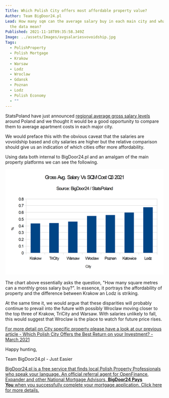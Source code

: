 ```yaml
---
Title: Which Polish City offers most affordable property value?
Author: Team BigDoor24.pl
Lead: How many sqm can the average salary buy in each main city and what does
  the data mean?
Published: 2021-11-18T09:35:58.349Z
Image: ../assets/Images/avgsalariesvovoidship.jpg
Tags:
  - PolishProperty
  - Polish Mortgage
  - Krakow
  - Warsaw
  - Lodz
  - Wroclaw
  - Gdansk
  - Poznan
  - Lodz
  - Polish Economy
  - ""
---
```

StatsPoland have just announced [regional average gross salary levels](https://stat.gov.pl/en/latest-statistical-news/communications-and-announcements/list-of-communiques-and-announcements/average-monthly-gross-wages-and-salaries-in-national-economy-in-voivodships-in-2020,306,7.html) around Poland and we thought it would be a good opportunity to compare them to average apartment costs in each major city.

We would preface this with the obvious caveat that the salaries are vovoidship based and city salaries are higher but the relative comparison should give us an indication of which cities offer more  affordability.

Using data both internal to BigDoor24.pl and an amalgam of the main property platforms we can see the following.

![](../assets/Images/salarysqmcosts.png)

The chart above essentially asks the question, "How many square metres can a monthly gross salary buy?". In essence, it portrays the affordability of property and the difference between Krakow an Lodz is striking.

At the same time it, we would argue that these disparities will probably continue to prevail into the future with possibly Wroclaw moving closer to the top three of Krakow, TriCity and Warsaw. With salaries unlikely to fall, this would suggest that Wroclaw is the place to watch for future price rises.

[For more detail on City specific property please have a look at our previous article - Which Polish City Offers the Best Return on your Investment? - March 2021](https://blog.bigdoor24.pl/posts/2021-03-08-which-polish-city-offers-the-best-return-on-your-investment-march-2021.html)

Happy hunting,

Team BigDoor24.pl - Just Easier

[BigDoor24.pl is a free service that finds local Polish Property Professionals who speak your language. An official referral agent for OpenFinance, Expander and other National Mortgage Advisors, **BigDoor24 Pays You** when you successfully complete your mortgage application. Click here for more details.](https://bigdoor24.pl/)